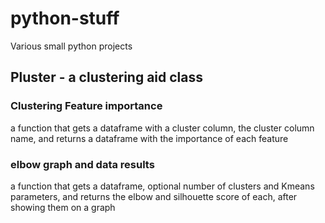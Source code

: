 # python-stuff

Various small python projects

## Pluster - a clustering aid class

### Clustering Feature importance 
a function that gets a dataframe with a cluster column, the cluster column name, and returns a dataframe with the importance of each feature

### elbow graph and data results
a function that gets a dataframe, optional number of clusters and Kmeans parameters, and returns the elbow and silhouette score of each, after showing them on a graph

